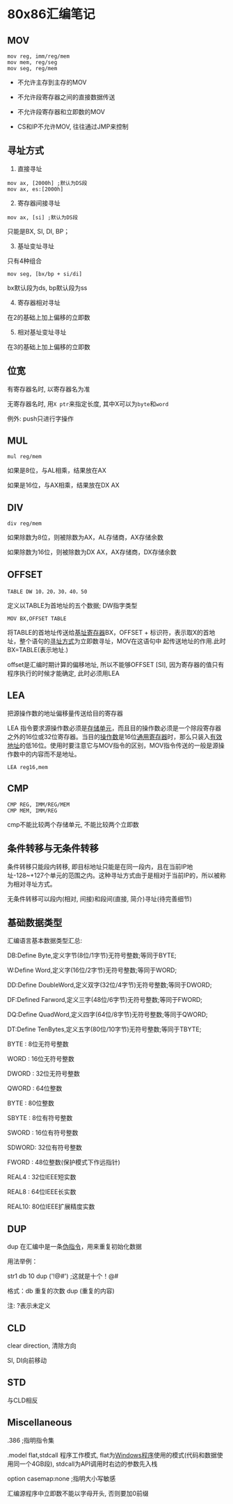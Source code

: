 # 80x86汇编笔记

## MOV

```assembly
mov reg, imm/reg/mem
mov mem, reg/seg
mov seg, reg/mem
```

- 不允许主存到主存的MOV

- 不允许段寄存器之间的直接数据传送
- 不允许段寄存器和立即数的MOV

- CS和IP不允许MOV, 往往通过JMP来控制

## 寻址方式

1. 直接寻址

```assembly
mov ax, [2000h] ;默认为DS段
mov ax, es:[2000h]
```

2. 寄存器间接寻址

```assembly
mov ax, [si] ;默认为DS段
```

只能是BX, SI, DI, BP；

3. 基址变址寻址

只有4种组合

```assembly
mov seg, [bx/bp + si/di]
```

bx默认段为ds, bp默认段为ss

4. 寄存器相对寻址

在2的基础上加上偏移的立即数

5. 相对基址变址寻址

在3的基础上加上偏移的立即数

## 位宽

有寄存器名时, 以寄存器名为准

无寄存器名时, 用`X ptr`来指定长度, 其中X可以为`byte`和`word`

例外: push只进行字操作

## MUL

```assembly
mul reg/mem
```

如果是8位，与AL相乘，结果放在AX

如果是16位，与AX相乘，结果放在DX AX

## DIV

```assembly
div reg/mem
```

如果除数为8位，则被除数为AX，AL存储商，AX存储余数

如果除数为16位，则被除数为DX AX，AX存储商，DX存储余数

## OFFSET

```assembly
TABLE DW 10，20，30，40，50
```

定义以TABLE为首地址的五个数据; DW指字类型

```assembly
MOV BX,OFFSET TABLE
```

将TABLE的首地址传送给[基址寄存器](https://www.baidu.com/s?wd=%E5%9F%BA%E5%9D%80%E5%AF%84%E5%AD%98%E5%99%A8&tn=SE_PcZhidaonwhc_ngpagmjz&rsv_dl=gh_pc_zhidao)BX，OFFSET + 标识符，表示取X的首地址，整个语句的[寻址方式](https://www.baidu.com/s?wd=%E5%AF%BB%E5%9D%80%E6%96%B9%E5%BC%8F&tn=SE_PcZhidaonwhc_ngpagmjz&rsv_dl=gh_pc_zhidao)为立即数寻址，MOV在这语句中
起传送地址的作用.此时BX=TABLE(表示地址.)

offset是汇编时期计算的偏移地址, 所以不能够OFFSET [SI], 因为寄存器的值只有程序执行的时候才能确定, 此时必须用LEA

## LEA

把源操作数的地址偏移量传送给目的寄存器

LEA 指令要求源操作数必须是[存储单元](https://baike.baidu.com/item/%E5%AD%98%E5%82%A8%E5%8D%95%E5%85%83)，而且目的操作数必须是一个除段寄存器之外的16位或32位寄存器。当目的[操作数](https://baike.baidu.com/item/%E6%93%8D%E4%BD%9C%E6%95%B0)是16位[通用寄存器](https://baike.baidu.com/item/%E9%80%9A%E7%94%A8%E5%AF%84%E5%AD%98%E5%99%A8)时，那么只装入[有效地址](https://baike.baidu.com/item/%E6%9C%89%E6%95%88%E5%9C%B0%E5%9D%80)的低16位。使用时要注意它与MOV指令的区别，MOV指令传送的一般是源操作数中的内容而不是地址。

```assembly
LEA reg16,mem
```

## CMP

```assembly
CMP REG, IMM/REG/MEM
CMP MEM, IMM/REG
```

cmp不能比较两个存储单元, 不能比较两个立即数

## 条件转移与无条件转移

条件转移只能段内转移, 即目标地址只能是在同一段内，且在当前IP地址-128~+127个单元的范围之内。这种寻址方式由于是相对于当前IP的，所以被称为相对寻址方式。

无条件转移可以段内(相对, 间接)和段间(直接, 简介)寻址(待完善细节)

## 基础数据类型

汇编语言基本数据类型汇总:

DB:Define Byte,定义字节(8位/1字节)无符号整数;等同于BYTE;

W:Define Word,定义字(16位/2字节)无符号整数;等同于WORD;

DD:Define DoubleWord,定义双字(32位/4字节)无符号整数;等同于DWORD;

DF:Defined Farword,定义三字(48位/6字节)无符号整数;等同于FWORD;

DQ:Define QuadWord,定义四字(64位/8字节)无符号整数;等同于QWORD;

DT:Define TenBytes,定义五字(80位/10字节)无符号整数;等同于TBYTE;

BYTE  : 8位无符号整数

WORD  : 16位无符号整数

DWORD : 32位无符号整数

QWORD : 64位整数

BYTE : 80位整数

SBYTE : 8位有符号整数

SWORD : 16位有符号整数

SDWORD: 32位有符号整数

FWORD : 48位整数(保护模式下作远指针)

REAL4 : 32位IEEE短实数

REAL8 : 64位IEEE长实数

REAL10: 80位IEEE扩展精度实数

## DUP

dup 在汇编中是一条[伪指令](https://baike.baidu.com/item/%E4%BC%AA%E6%8C%87%E4%BB%A4)，用来重复初始化数据

用法举例：

str1 db 10 dup ('!@#') ;这就是十个！@#

格式：db 重复的次数 dup (重复的内容)

注: ?表示未定义

## CLD

clear direction, 清除方向

SI, DI向前移动

## STD

与CLD相反

## Miscellaneous

  .386 ;指明指令集

.model flat,stdcall 程序工作模式,
flat为[Windows程序](https://www.baidu.com/s?wd=Windows%E7%A8%8B%E5%BA%8F&tn=SE_PcZhidaonwhc_ngpagmjz&rsv_dl=gh_pc_zhidao)使用的模式(代码和数据使用同一个4GB段),
stdcall为API调用时右边的参数先入栈

option casemap:none ;指明大小写敏感  

汇编源程序中立即数不能以字母开头, 否则要加0前缀